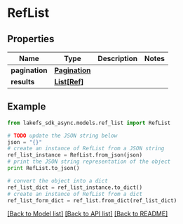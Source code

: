 # RefList


## Properties
Name | Type | Description | Notes
------------ | ------------- | ------------- | -------------
**pagination** | [**Pagination**](Pagination.md) |  | 
**results** | [**List[Ref]**](Ref.md) |  | 

## Example

```python
from lakefs_sdk_async.models.ref_list import RefList

# TODO update the JSON string below
json = "{}"
# create an instance of RefList from a JSON string
ref_list_instance = RefList.from_json(json)
# print the JSON string representation of the object
print RefList.to_json()

# convert the object into a dict
ref_list_dict = ref_list_instance.to_dict()
# create an instance of RefList from a dict
ref_list_form_dict = ref_list.from_dict(ref_list_dict)
```
[[Back to Model list]](../README.md#documentation-for-models) [[Back to API list]](../README.md#documentation-for-api-endpoints) [[Back to README]](../README.md)


